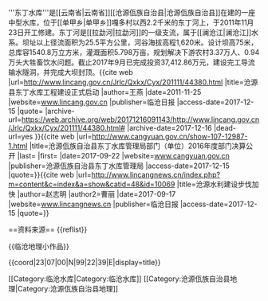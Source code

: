 '''东丁水库'''是[[云南省|云南省]][[沧源佤族自治县|沧源佤族自治县]]在建的一座中型水库，位于[[单甲乡|单甲乡]]嘎多村以西2.2千米的东丁河上，于2011年11月23日开工修建。东丁河是[[拉勐河|拉勐河]]的一级支流，属于[[澜沧江|澜沧江]]水系。坝址以上径流面积为25.5平方公里，河谷海拔高程1,620米。设计坝高75米，总库容1540.8万立方米，灌溉面积5.798万亩，规划解决下游农村3.37万人、0.94万头大牲畜饮水问题。截止2017年9月已完成投资37,412.86万元，建设完工导流输水隧洞，并完成大坝封顶。<ref>{{cite web |url=http://www.lincang.gov.cn/Jrlc/Qxkx/Cyx/201111/44380.html |title=沧源县东丁水库工程建设正式启动 |author=王燕 |date=2011-11-25 |website=www.lincang.gov.cn |publisher=临沧日报 |access-date=2017-12-15 |quote= |archive-url=https://web.archive.org/web/20171216091143/http://www.lincang.gov.cn/Jrlc/Qxkx/Cyx/201111/44380.html# |archive-date=2017-12-16 |dead-url=yes }}</ref><ref>{{cite web |url=http://www.cangyuan.gov.cn/show-107-12987-1.html |title=沧源佤族自治县东丁水库管理局部门（单位）2016年度部门决算公开 |last= |first= |date=2017-09-22 |website=www.cangyuan.gov.cn |publisher=沧源佤族自治县东丁水库管理局 |access-date=2017-12-15 |quote=}}</ref><ref>{{cite web |url=http://www.lincangnews.cn/index.php?m=content&c=index&a=show&catid=48&id=10069 |title=沧源水利建设步伐加快 |author=赵志明 |author2=曹丽 |date=2017-09-17 |website=www.lincangnews.cn |publisher=临沧日报 |access-date=2017-12-15 |quote=}}</ref>

==资料来源==
{{reflist}}

{{临沧地理小作品}}

{{coord|23|07|00|N|99|22|39|E|display=title}}

[[Category:临沧水库|Category:临沧水库]]
[[Category:沧源佤族自治县地理|Category:沧源佤族自治县地理]]